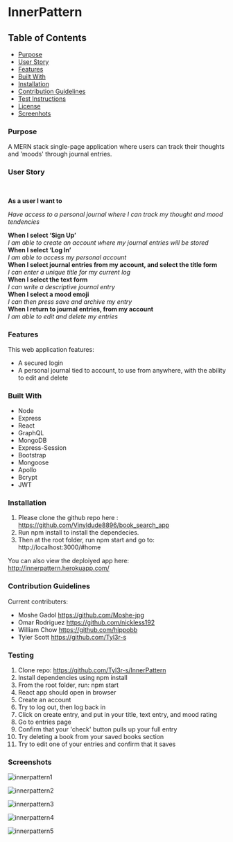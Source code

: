 # InnerPattern

## Table of Contents

- [Purpose](#purpose)
- [User Story](#user-story)
- [Features](#features)
- [Built With](#built-with)
- [Installation](#installation)
- [Contribution Guidelines](#contribution)
- [Test Instructions](#testing)
- [License](#license)
- [Screenhots](#screenshots)

### Purpose
A MERN stack single-page application where users can track their thoughts and 'moods' through journal entries.

### User Story </br>
</br>

**As a user I want to** </br>

*Have access to a personal journal where I can track my thought and mood tendencies* </br>

**When I select ‘Sign Up’** </br>
*I am able to create an account where my journal entries will be stored* </br>
**When I select ‘Log In’** </br>
*I am able to access my personal account* </br>
**When I select journal entries from my account, and select the title form** </br>
*I can enter a unique title for my current log* </br>
**When I select the text form** </br>
*I can write a descriptive journal entry* </br>
**When I select a mood emoji** </br>
*I can then press save and archive my entry* </br>
**When I return to journal entries, from my account** </br>
*I am able to edit and delete my entries* </br>

### Features
This web application features:
* A secured login 
* A personal journal tied to account, to use from anywhere, with the ability to edit and delete

### Built With
* Node
* Express
* React
* GraphQL
* MongoDB
* Express-Session
* Bootstrap
* Mongoose
* Apollo
* Bcrypt
* JWT

### Installation
1. Please clone the github repo here : https://github.com/Vinyldude8896/book_search_app
2. Run npm install to install the dependecies.
3. Then at the root folder, run npm start and go to:
http://localhost:3000/#home

You can also view the deploiyed app here: <br />
http://innerpattern.herokuapp.com/


### Contribution Guidelines
Current contributers:
* Moshe Gadol https://github.com/Moshe-jpg
* Omar Rodriguez https://github.com/nickless192
* William Chow https://github.com/hippobb
* Tyler Scott https://github.com/Tyl3r-s


### Testing

1. Clone repo: https://github.com/Tyl3r-s/InnerPattern <br />
2. Install dependencies using npm install <br />
3. From the root folder, run: npm start <br />
4. React app should open in browser <br />
5. Create an account <br />
6. Try to log out, then log back in <br />
7. Click on create entry, and put in your title, text entry, and mood rating <br />
8. Go to entries page <br />
9. Confirm that your 'check' button pulls up your full entry <br />
10. Try deleting a book from your saved books section <br />
11. Try to edit one of your entries and confirm that it saves<br />

### Screenshots

![innerpattern1](https://user-images.githubusercontent.com/103789071/195421586-2d8a599e-d49c-47b3-886c-c0dd886d0eb4.png)

![innerpattern2](https://user-images.githubusercontent.com/103789071/195421589-999accf4-5f5d-46f7-be8a-c2ddb870617e.png)

![innerpattern3](https://user-images.githubusercontent.com/103789071/195421593-785d86f3-143b-4cfe-be08-64370d2eaa54.png)

![innerpattern4](https://user-images.githubusercontent.com/103789071/195421596-06e0f990-8f87-4c74-b899-1c3e94429bf3.png)

![innerpattern5](https://user-images.githubusercontent.com/103789071/195421597-31e00be4-507f-4455-bf06-db995d73a508.png)
